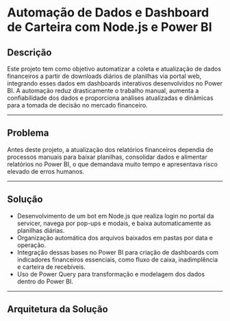 # Automação de Dados e Dashboard de Carteira com Node.js e Power BI

## Descrição

Este projeto tem como objetivo automatizar a coleta e atualização de dados financeiros a partir de downloads diários de planilhas via portal web, integrando esses dados em dashboards interativos desenvolvidos no Power BI. A automação reduz drasticamente o trabalho manual, aumenta a confiabilidade dos dados e proporciona análises atualizadas e dinâmicas para a tomada de decisão no mercado financeiro.

---

## Problema

Antes deste projeto, a atualização dos relatórios financeiros dependia de processos manuais para baixar planilhas, consolidar dados e alimentar relatórios no Power BI, o que demandava muito tempo e apresentava risco elevado de erros humanos.

---

## Solução

- Desenvolvimento de um bot em Node.js que realiza login no portal da servicer, navega por pop-ups e modais, e baixa automaticamente as planilhas diárias.
- Organização automática dos arquivos baixados em pastas por data e operação.
- Integração dessas bases no Power BI para criação de dashboards com indicadores financeiros essenciais, como fluxo de caixa, inadimplência e carteira de recebíveis.
- Uso de Power Query para transformação e modelagem dos dados dentro do Power BI.

---

## Arquitetura da Solução

